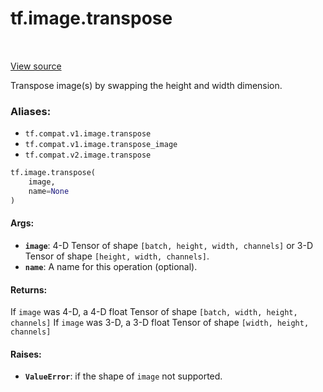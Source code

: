 <div itemscope itemtype="http://developers.google.com/ReferenceObject">
<meta itemprop="name" content="tf.image.transpose" />
<meta itemprop="path" content="Stable" />
</div>

# tf.image.transpose

<!-- Insert buttons -->

<table class="tfo-notebook-buttons tfo-api" align="left">
</table>

<a target="_blank" href="/code/stable/tensorflow/python/ops/image_ops_impl.py">View source</a>



<!-- Start diff -->
Transpose image(s) by swapping the height and width dimension.

### Aliases:

* `tf.compat.v1.image.transpose`
* `tf.compat.v1.image.transpose_image`
* `tf.compat.v2.image.transpose`


``` python
tf.image.transpose(
    image,
    name=None
)
```



<!-- Placeholder for "Used in" -->


#### Args:


* <b>`image`</b>: 4-D Tensor of shape `[batch, height, width, channels]` or 3-D Tensor
  of shape `[height, width, channels]`.
* <b>`name`</b>: A name for this operation (optional).


#### Returns:

 If `image` was 4-D, a 4-D float Tensor of shape
`[batch, width, height, channels]`
 If `image` was 3-D, a 3-D float Tensor of shape
`[width, height, channels]`



#### Raises:


* <b>`ValueError`</b>: if the shape of `image` not supported.